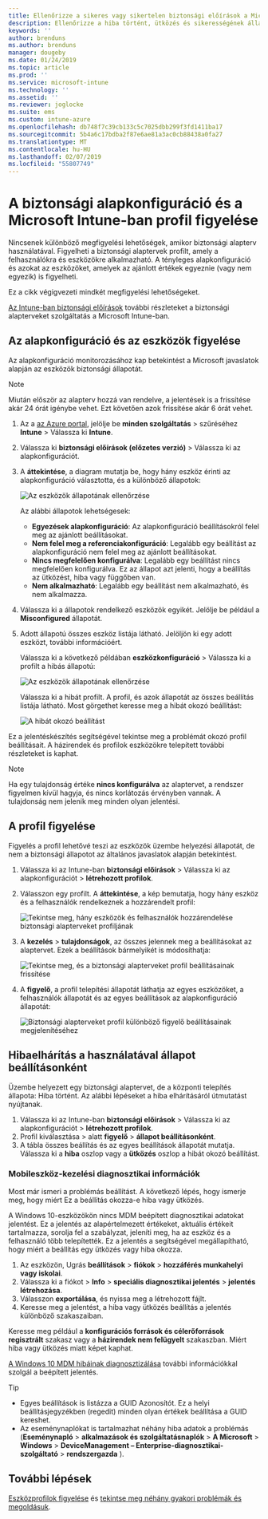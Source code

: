```yaml
---
title: Ellenőrizze a sikeres vagy sikertelen biztonsági előírások a Microsoft Intune – Azure |} A Microsoft Docs
description: Ellenőrizze a hiba történt, ütközés és sikerességének állapotát, amikor a biztonsági előírások telepítése felhasználók és eszközök a Microsoft Intune mobileszköz-kezelést. Hibaelhárítás a naplókba, és a jelentési szolgáltatások használatával az Intune-ban való használatáról.
keywords: ''
author: brenduns
ms.author: brenduns
manager: dougeby
ms.date: 01/24/2019
ms.topic: article
ms.prod: ''
ms.service: microsoft-intune
ms.technology: ''
ms.assetid: ''
ms.reviewer: joglocke
ms.suite: ems
ms.custom: intune-azure
ms.openlocfilehash: db748f7c39cb133c5c7025dbb299f3fd1411ba17
ms.sourcegitcommit: 5b4a6c17bdba2f87e6ae81a3ac0cb88438a0fa27
ms.translationtype: MT
ms.contentlocale: hu-HU
ms.lasthandoff: 02/07/2019
ms.locfileid: "55807749"
---
```

# <a name="monitor-the-security-baseline-and-profile-in-microsoft-intune"></a>A biztonsági alapkonfiguráció és a Microsoft Intune-ban profil figyelése

Nincsenek különböző megfigyelési lehetőségek, amikor biztonsági alapterv használatával. Figyelheti a biztonsági alaptervek profilt, amely a felhasználókra és eszközökre alkalmazható. A tényleges alapkonfiguráció és azokat az eszközöket, amelyek az ajánlott értékek egyeznie (vagy nem egyezik) is figyelheti.

Ez a cikk végigvezeti mindkét megfigyelési lehetőségeket.

[Az Intune-ban biztonsági előírások](security-baselines.md) további részleteket a biztonsági alapterveket szolgáltatás a Microsoft Intune-ban.

## <a name="monitor-the-baseline-and-your-devices"></a>Az alapkonfiguráció és az eszközök figyelése

Az alapkonfiguráció monitorozásához kap betekintést a Microsoft javaslatok alapján az eszközök biztonsági állapotát.

> [!NOTE]
> Miután először az alapterv hozzá van rendelve, a jelentések is a frissítése akár 24 órát igénybe vehet. Ezt követően azok frissítése akár 6 órát vehet.

1. Az a [az Azure portal](https://portal.azure.com/), jelölje be **minden szolgáltatás** > szűréséhez **Intune** > Válassza ki **Intune**.
2. Válassza ki **biztonsági előírások (előzetes verzió)** > Válassza ki az alapkonfigurációt.
3. A **áttekintése**, a diagram mutatja be, hogy hány eszköz érinti az alapkonfiguráció választotta, és a különböző állapotok:

    ![Az eszközök állapotának ellenőrzése](./media/security-baselines-monitor/overview.png)

    Az alábbi állapotok lehetségesek:

    - **Egyezések alapkonfiguráció**: Az alapkonfiguráció beállításokról felel meg az ajánlott beállításokat.
    - **Nem felel meg a referenciakonfiguráció**: Legalább egy beállítást az alapkonfiguráció nem felel meg az ajánlott beállításokat.
    - **Nincs megfelelően konfigurálva**: Legalább egy beállítást nincs megfelelően konfigurálva. Ez az állapot azt jelenti, hogy a beállítás az ütközést, hiba vagy függőben van.
    - **Nem alkalmazható**: Legalább egy beállítást nem alkalmazható, és nem alkalmazza.

4. Válassza ki a állapotok rendelkező eszközök egyikét. Jelölje be például a **Misconfigured** állapotát.

5. Adott állapotú összes eszköz listája látható. Jelöljön ki egy adott eszközt, további információért. 

    Válassza ki a következő példában **eszközkonfiguráció** > Válassza ki a profilt a hibás állapotú:

    ![Az eszközök állapotának ellenőrzése](./media/security-baselines-monitor/device-configuration-profile-list.png)

    Válassza ki a hibát profilt. A profil, és azok állapotát az összes beállítás listája látható. Most görgethet keresse meg a hibát okozó beállítást:

    ![A hibát okozó beállítást](./media/security-baselines-monitor/profile-with-error-status.png)

Ez a jelentéskészítés segítségével tekintse meg a problémát okozó profil beállításait. A házirendek és profilok eszközökre telepített további részleteket is kaphat.

> [!NOTE]
> Ha egy tulajdonság értéke **nincs konfigurálva** az alaptervet, a rendszer figyelmen kívül hagyja, és nincs korlátozás érvényben vannak. A tulajdonság nem jelenik meg minden olyan jelentési.

## <a name="monitor-the-profile"></a>A profil figyelése

Figyelés a profil lehetővé teszi az eszközök üzembe helyezési állapotát, de nem a biztonsági állapotot az általános javaslatok alapján betekintést.

1. Válassza ki az Intune-ban **biztonsági előírások** > Válassza ki az alapkonfigurációt > **létrehozott profilok**.

2. Válasszon egy profilt. A **áttekintése**, a kép bemutatja, hogy hány eszköz és a felhasználók rendelkeznek a hozzárendelt profil:

    ![Tekintse meg, hány eszközök és felhasználók hozzárendelése biztonsági alapterveket profiljának](./media/security-baselines-monitor/existing-profile-overview.png)

3. A **kezelés** > **tulajdonságok**, az összes jelennek meg a beállításokat az alaptervet. Ezek a beállítások bármelyikét is módosíthatja:

    ![Tekintse meg, és a biztonsági alapterveket profil beállításainak frissítése](./media/security-baselines-monitor/manage-settings.png)

4. A **figyelő**, a profil telepítési állapotát láthatja az egyes eszközöket, a felhasználók állapotát és az egyes beállítások az alapkonfiguráció állapotát:

    ![Biztonsági alapterveket profil különböző figyelő beállításainak megjelenítéséhez](./media/security-baselines-monitor/monitor-status-options.png)

## <a name="troubleshoot-using-per-setting-status"></a>Hibaelhárítás a használatával állapot beállításonként

Üzembe helyezett egy biztonsági alaptervet, de a központi telepítés állapota: Hiba történt. Az alábbi lépéseket a hiba elhárításáról útmutatást nyújtanak.

1. Válassza ki az Intune-ban **biztonsági előírások** > Válassza ki az alapkonfigurációt > **létrehozott profilok**.
2. Profil kiválasztása > alatt **figyelő** > **állapot beállításonként**.
3. A tábla összes beállítás és az egyes beállítások állapotát mutatja. Válassza ki a **hiba** oszlop vagy a **ütközés** oszlop a hibát okozó beállítást.

### <a name="mdm-diagnostic-information"></a>Mobileszköz-kezelési diagnosztikai információk

Most már ismeri a problémás beállítást. A következő lépés, hogy ismerje meg, hogy miért Ez a beállítás okozza-e hiba vagy ütközés. 

A Windows 10-eszközökön nincs MDM beépített diagnosztikai adatokat jelentést. Ez a jelentés az alapértelmezett értékeket, aktuális értékeit tartalmazza, sorolja fel a szabályzat, jeleníti meg, ha az eszköz és a felhasználó több telepítették. Ez a jelentés a segítségével megállapítható, hogy miért a beállítás egy ütközés vagy hiba okozza.

1. Az eszközön, Ugrás **beállítások** > **fiókok** > **hozzáférés munkahelyi vagy iskolai**.
2. Válassza ki a fiókot > **Info** > **speciális diagnosztikai jelentés** > **jelentés létrehozása**.
3. Válasszon **exportálása**, és nyissa meg a létrehozott fájlt.
4. Keresse meg a jelentést, a hiba vagy ütközés beállítás a jelentés különböző szakaszaiban.

  Keresse meg például a **konfigurációs források és célerőforrások regisztrált** szakasz vagy a **házirendek nem felügyelt** szakaszban. Miért hiba vagy ütközés miatt képet kaphat.

[A Windows 10 MDM hibáinak diagnosztizálása](https://docs.microsoft.com/windows/client-management/mdm/diagnose-mdm-failures-in-windows-10) további információkkal szolgál a beépített jelentés.

> [!TIP]
> - Egyes beállítások is listázza a GUID Azonosítót. Ez a helyi beállításjegyzékben (regedit) minden olyan értékek beállítása a GUID kereshet.
> - Az eseménynaplókat is tartalmazhat néhány hiba adatok a problémás (**Eseménynapló** > **alkalmazások és szolgáltatásnaplók**  >   **A Microsoft** > **Windows** > **DeviceManagement – Enterprise-diagnosztikai-szolgáltató** > **rendszergazda** ).

## <a name="next-steps"></a>További lépések

[Eszközprofilok figyelése](device-profile-monitor.md) és [tekintse meg néhány gyakori problémák és megoldásuk](device-profile-troubleshoot.md).
